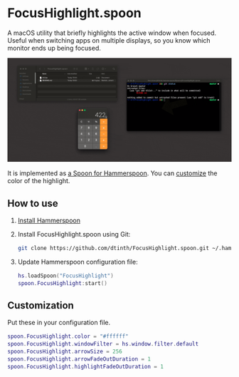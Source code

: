 # FocusHighlight.spoon

A macOS utility that briefly highlights the active window when focused. Useful when switching apps on multiple displays, so you know which monitor ends up being focused.

![Example](example.gif)

It is implemented as [a Spoon for Hammerspoon](https://github.com/Hammerspoon/hammerspoon/blob/master/SPOONS.md). You can [customize](#customize) the color of the highlight.

## How to use

1. [Install Hammerspoon](https://www.hammerspoon.org/go/)

2. Install FocusHighlight.spoon using Git:

    ```sh
    git clone https://github.com/dtinth/FocusHighlight.spoon.git ~/.hammerspoon/Spoons/FocusHighlight.spoon
    ```

3. Update Hammerspoon configuration file:

    ```lua
    hs.loadSpoon("FocusHighlight")
    spoon.FocusHighlight:start()
    ```

## Customization

Put these in your configuration file.

```lua
spoon.FocusHighlight.color = "#ffffff"
spoon.FocusHighlight.windowFilter = hs.window.filter.default
spoon.FocusHighlight.arrowSize = 256
spoon.FocusHighlight.arrowFadeOutDuration = 1
spoon.FocusHighlight.highlightFadeOutDuration = 1
```